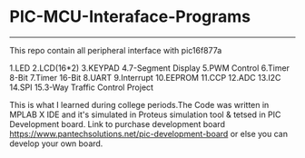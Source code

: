 # PIC-MCU-Interaface-Programs
------------------------------

This repo contain all peripheral interface with pic16f877a 

1.LED
2.LCD(16*2)
3.KEYPAD
4.7-Segment Display
5.PWM Control
6.Timer 8-Bit
7.Timer 16-Bit
8.UART
9.Interrupt
10.EEPROM
11.CCP
12.ADC
13.I2C
14.SPI
15.3-Way Traffic Control Project

This is what I learned during college periods.The Code was written in MPLAB X IDE and it's simulated in Proteus simulation tool & tetsed in 
PIC Development board.
Link to purchase development board https://www.pantechsolutions.net/pic-development-board or else you can develop your own board.

